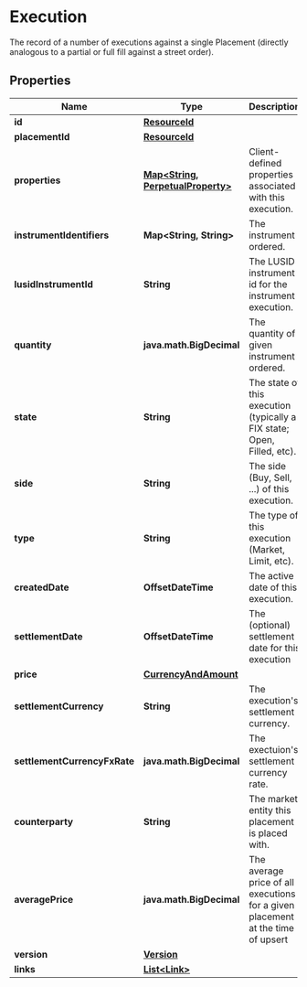 

# Execution

The record of a number of executions against a single Placement (directly analogous to  a partial or full fill against a street order).

## Properties

| Name | Type | Description | Notes |
|------------ | ------------- | ------------- | -------------|
|**id** | [**ResourceId**](ResourceId.md) |  |  |
|**placementId** | [**ResourceId**](ResourceId.md) |  |  |
|**properties** | [**Map&lt;String, PerpetualProperty&gt;**](PerpetualProperty.md) | Client-defined properties associated with this execution. |  [optional] |
|**instrumentIdentifiers** | **Map&lt;String, String&gt;** | The instrument ordered. |  |
|**lusidInstrumentId** | **String** | The LUSID instrument id for the instrument execution. |  |
|**quantity** | **java.math.BigDecimal** | The quantity of given instrument ordered. |  |
|**state** | **String** | The state of this execution (typically a FIX state; Open, Filled, etc). |  |
|**side** | **String** | The side (Buy, Sell, ...) of this execution. |  |
|**type** | **String** | The type of this execution (Market, Limit, etc). |  |
|**createdDate** | **OffsetDateTime** | The active date of this execution. |  |
|**settlementDate** | **OffsetDateTime** | The (optional) settlement date for this execution |  [optional] |
|**price** | [**CurrencyAndAmount**](CurrencyAndAmount.md) |  |  |
|**settlementCurrency** | **String** | The execution&#39;s settlement currency. |  |
|**settlementCurrencyFxRate** | **java.math.BigDecimal** | The exectuion&#39;s settlement currency rate. |  |
|**counterparty** | **String** | The market entity this placement is placed with. |  |
|**averagePrice** | **java.math.BigDecimal** | The average price of all executions for a given placement at the time of upsert |  [optional] |
|**version** | [**Version**](Version.md) |  |  [optional] |
|**links** | [**List&lt;Link&gt;**](Link.md) |  |  [optional] |



